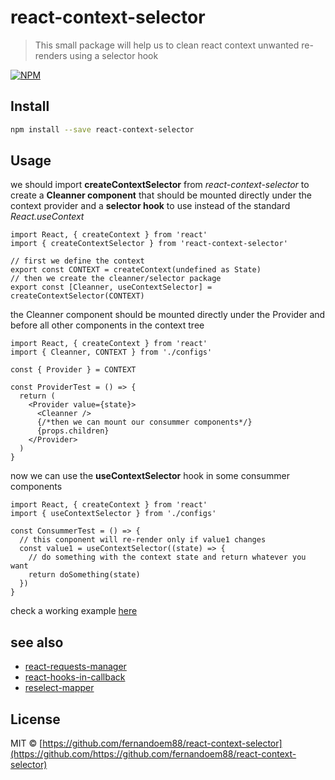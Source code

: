 # react-context-selector

> This small package will help us to clean react context unwanted re-renders using a selector hook

[![NPM](https://img.shields.io/npm/v/react-context-selector.svg)](https://www.npmjs.com/package/react-context-selector)

## Install

```bash
npm install --save react-context-selector
```

## Usage

we should import **createContextSelector** from _react-context-selector_ to create a **Cleanner component** that should be mounted directly under the context provider and a **selector hook** to use instead of the standard _React.useContext_

```tsx
import React, { createContext } from 'react'
import { createContextSelector } from 'react-context-selector'

// first we define the context
export const CONTEXT = createContext(undefined as State)
// then we create the cleanner/selector package
export const [Cleanner, useContextSelector] = createContextSelector(CONTEXT)
```

the Cleanner component should be mounted directly under the Provider and before all other components in the context tree

```tsx
import React, { createContext } from 'react'
import { Cleanner, CONTEXT } from './configs'

const { Provider } = CONTEXT

const ProviderTest = () => {
  return (
    <Provider value={state}>
      <Cleanner />
      {/*then we can mount our consummer components*/}
      {props.children}
    </Provider>
  )
}
```

now we can use the **useContextSelector** hook in some consummer components

```tsx
import React, { createContext } from 'react'
import { useContextSelector } from './configs'

const ConsummerTest = () => {
  // this conponent will re-render only if value1 changes
  const value1 = useContextSelector((state) => {
    // do something with the context state and return whatever you want
    return doSomething(state)
  })
}
```

check a working example [here](https://codesandbox.io/s/clean-context-example-5jgbn?file=/src/components/App.jsx:1216-1234)

## see also

- [react-requests-manager](https://www.npmjs.com/package/react-requests-manager)
- [react-hooks-in-callback](https://www.npmjs.com/package/react-hooks-in-callback)
- [reselect-mapper](https://www.npmjs.com/package/reselect-mapper)

## License

MIT © [https://github.com/fernandoem88/react-context-selector](https://github.com/https://github.com/fernandoem88/react-context-selector)
